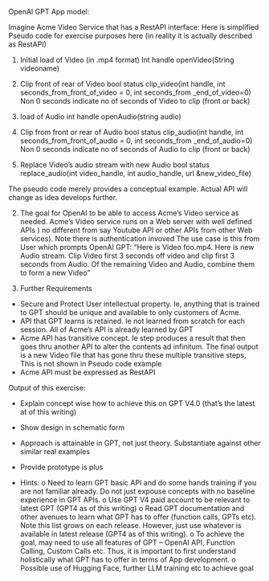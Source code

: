 OpenAI GPT App model:
 
Imagine Acme Video Service that has a RestAPI interface:
Here is simplified Pseudo code for exercise purposes here (in reality it is actually described as RestAPI)
1. Initial load of Video (in .mp4 format)
Int handle openVideo(String videoname)
   
2. Clip front of rear of Video
bool status  clip_video(int handle, int seconds_from_front_of_video = 0, int seconds_from _end_of_video=0)
Non 0 seconds indicate no of seconds of Video to clip (front or back)
 
3. load of Audio
int handle  openAudio(string audio)
 
   
4. Clip from front or rear of Audio
bool status  clip_audio(int handle, int seconds_from_front_of_audio = 0, int seconds_from _end_of_audio=0)
Non 0 seconds indicate no of seconds of Audio to clip (front or back)
 
5. Replace Video’s audio stream with new Audio
bool status replace_audio(int video_handle, int audio_handle, url &new_video_file)
 
The pseudo code merely provides a conceptual example. Actual API will change as idea develops further.
 
2. The goal for OpenAI to be able to access   Acme’s Video service as needed. Acme’s Video service runs on a Web server with well defined APIs ) no different from say Youtube API or other APIs from other Web services). Note there is authentication invoved
  The use case is this from User which prompts OpenAI GPT:
     “Here is Video foo.mp4. Here is new Audio stream. Clip Video first 3 seconds off video and clip first 3 seconds from Audio. Of the remaining Video and Audio, combine them to form a new Video”
 
3. Further Requirements
 -  Secure and Protect User intellectual property. Ie, anything that is trained to GPT should be unique and available to only customers of Acme.
- API that GPT learns is retained. Ie not learned from scratch for each session. All of Acme’s API is already learned by GPT
- Acme API has transitive concept. Ie step produces a result that then goes thru another API to alter the contents ad infinitum. The final output is a new Video file that has gone thru these multiple transitive steps, This is not shown in Pseudo code example
- Acme API must be expressed as RestAPI
 
Output of this exercise:
- Explain concept wise how to achieve this on GPT V4.0 (that’s the latest at of this writing)
- Show design in schematic form
- Approach is attainable in GPT, not just theory. Substantiate against other similar real examples
 
- Provide prototype is plus
- Hints:
o Need to learn GPT basic API and do some hands training if you are not familiar already.
Do not just expouse concepts with no baseline experience in GPT APIs.
o Use GPT V4 paid account to be relevant to latest GPT (GPT4 as of this writing)
o Read GPT documentation and other avenues to learn what GPT has to offer (function calls, GPTs etc). Note this list grows on each release. However, just use whatever is available in latest release (GPT4 as of this writing).
o To achieve the goal, may need to use all features of GPT – OpenAI API, Function Calling, Custom Calls etc. Thus, it is important to first understand holistically what GPT has to offer in terms of App development.
o Possible use of Hugging Face, further LLM training etc to achieve goal
         
 